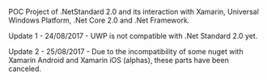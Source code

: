 POC Project of .NetStandard 2.0 and its interaction with Xamarin, Universal Windows Platform, .Net Core 2.0 and .Net Framework.

Update 1 - 24/08/2017 - UWP is not compatible with .Net Standard 2.0 yet.

Update 2 - 25/08/2017 - Due to the incompatibility of some nuget with Xamarin Android and Xamarin iOS (alphas), these parts have been canceled.
